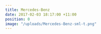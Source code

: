 ```yaml
---
title: Mercedes-Benz
date: 2017-02-03 18:17:00 +11:00
position: 0
image: "/uploads/Mercedes-Benz-sml-t.png"
---
```


